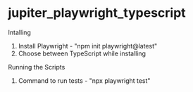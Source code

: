 # jupiter_playwright_typescript

Intalling

1) Install Playwright - "npm init playwright@latest"
2) Choose between TypeScript while installing

Running the Scripts 

1) Command to run tests - "npx playwright test"

